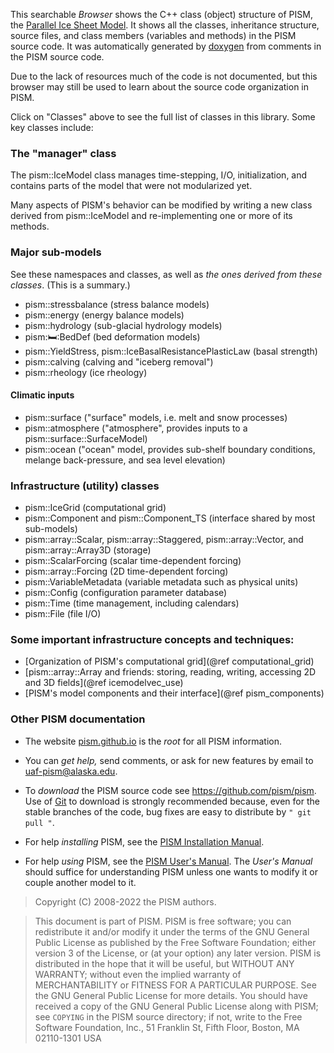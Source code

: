 This searchable *Browser* shows the C++ class (object) structure of
PISM, the [Parallel Ice Sheet Model](https://pism.github.io).  It
shows all the classes, inheritance structure, source files,
and class members (variables and methods) in the PISM source code.
It was automatically generated by [doxygen](http://www.doxygen.org/)
from comments in the PISM source code.

Due to the lack of resources much of the code is not documented, but this browser may
still be used to learn about the source code organization in PISM.

Click on "Classes" above to see the full list of classes in this library.  Some
key classes include:

### The "manager" class

The pism::IceModel class manages time-stepping, I/O, initialization, and
contains parts of the model that were not modularized yet.

Many aspects of PISM's behavior can be modified by writing a new class
derived from pism::IceModel and re-implementing one or more of its methods.

### Major sub-models

See these namespaces and classes, as well as *the ones derived from
these classes*. (This is a summary.)

- pism::stressbalance (stress balance models)
- pism::energy (energy balance models)
- pism::hydrology (sub-glacial hydrology models)
- pism::bed::BedDef (bed deformation models)
- pism::YieldStress, pism::IceBasalResistancePlasticLaw (basal strength)
- pism::calving (calving and "iceberg removal")
- pism::rheology (ice rheology)

#### Climatic inputs

- pism::surface ("surface" models, i.e. melt and snow processes)
- pism::atmosphere ("atmosphere", provides inputs to a pism::surface::SurfaceModel)
- pism::ocean ("ocean" model, provides sub-shelf boundary conditions,
  melange back-pressure, and sea level elevation)

### Infrastructure (utility) classes

- pism::IceGrid (computational grid)
- pism::Component and pism::Component_TS (interface shared by most sub-models)
- pism::array::Scalar, pism::array::Staggered, pism::array::Vector, and pism::array::Array3D (storage)
- pism::ScalarForcing (scalar time-dependent forcing)
- pism::array::Forcing (2D time-dependent forcing)
- pism::VariableMetadata (variable metadata such as physical units)
- pism::Config (configuration parameter database)
- pism::Time (time management, including calendars)
- pism::File (file I/O)

### Some important infrastructure concepts and techniques:

- [Organization of PISM's computational grid](@ref computational_grid)
- [pism::array::Array and friends: storing, reading, writing, accessing 2D and 3D fields](@ref icemodelvec_use)
- [PISM's model components and their interface](@ref pism_components)

### Other PISM documentation

- The website [pism.github.io](https://pism.github.io/) is the
  *root* for all PISM information.

- You can *get help,* send comments, or ask for new features by email to
  uaf-pism@alaska.edu.

- To *download* the PISM source code see https://github.com/pism/pism.
  Use of [Git](http://git-scm.com/) to download is strongly
  recommended because, even for the stable branches of the code, bug
  fixes are easy to distribute by `" git pull "`.

- For help *installing* PISM, see the
  [PISM Installation Manual](https://pism.github.io/docs/installation/).

- For help *using* PISM, see the
  [PISM User's Manual](https://pism.github.io/docs/manual/). The *User's Manual*
  should suffice for understanding PISM unless one wants to modify it
  or couple another model to it.

> Copyright (C) 2008-2022 the PISM authors.

> This document is part of PISM. PISM is free software; you can redistribute it
> and/or modify it under the terms of the GNU General Public License as published
> by the Free Software Foundation; either version 3 of the License, or (at your
> option) any later version. PISM is distributed in the hope that it will be
> useful, but WITHOUT ANY WARRANTY; without even the implied warranty of
> MERCHANTABILITY or FITNESS FOR A PARTICULAR PURPOSE. See the GNU General Public
> License for more details. You should have received a copy of the GNU General
> Public License along with PISM; see `COPYING` in the PISM source directory; if
> not, write to the Free Software Foundation, Inc., 51 Franklin St, Fifth Floor,
> Boston, MA 02110-1301 USA

